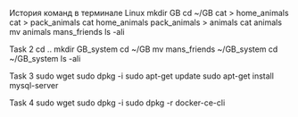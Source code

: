 История команд в терминале Linux
mkdir GB
cd ~/GB
cat > home_animals
cat > pack_animals
cat home_animals pack_animals > animals
cat animals
mv animals mans_friends
ls -ali

Task 2
cd ..
mkdir GB_system
cd ~/GB
mv mans_friends ~/GB_system
cd ~/GB_system
ls -ali

Task 3
sudo wget 
sudo dpkg -i 
sudo apt-get update
sudo apt-get install mysql-server

Task 4
sudo wget 
sudo dpkg -i
sudo dpkg -r docker-ce-cli
